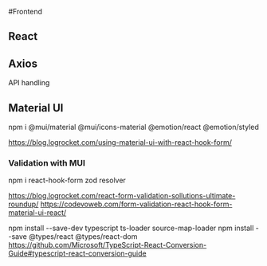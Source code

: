 #Frontend

## React

## Axios
API handling

## Material UI
npm i @mui/material @mui/icons-material @emotion/react @emotion/styled

https://blog.logrocket.com/using-material-ui-with-react-hook-form/

### Validation with MUI
npm i react-hook-form zod resolver

https://blog.logrocket.com/react-form-validation-sollutions-ultimate-roundup/
https://codevoweb.com/form-validation-react-hook-form-material-ui-react/

npm install --save-dev typescript ts-loader source-map-loader
npm install --save @types/react @types/react-dom
https://github.com/Microsoft/TypeScript-React-Conversion-Guide#typescript-react-conversion-guide
